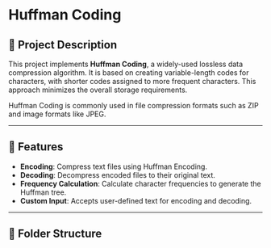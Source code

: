# Huffman Coding

## 📜 Project Description
This project implements **Huffman Coding**, a widely-used lossless data compression algorithm. It is based on creating variable-length codes for characters, with shorter codes assigned to more frequent characters. This approach minimizes the overall storage requirements.

Huffman Coding is commonly used in file compression formats such as ZIP and image formats like JPEG.

---

## 🚀 Features
- **Encoding**: Compress text files using Huffman Encoding.
- **Decoding**: Decompress encoded files to their original text.
- **Frequency Calculation**: Calculate character frequencies to generate the Huffman tree.
- **Custom Input**: Accepts user-defined text for encoding and decoding.

---

## 📂 Folder Structure
